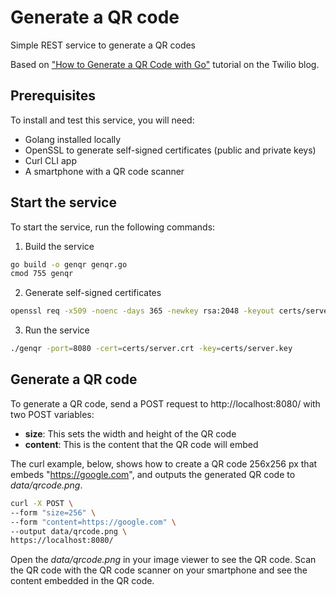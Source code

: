 # Generate a QR code

Simple REST service to generate a QR codes

Based on ["How to Generate a QR Code with Go"](https://www.twilio.com/en-us/blog/generate-qr-code-with-go) tutorial on the Twilio blog.

## Prerequisites

To install and test this service, you will need:

- Golang installed locally
- OpenSSL to generate self-signed certificates (public and private keys) 
- Curl CLI app
- A smartphone with a QR code scanner

## Start the service

To start the service, run the following commands:
1. Build the service
```bash
go build -o genqr genqr.go
cmod 755 genqr
```
2. Generate self-signed certificates
```bash
openssl req -x509 -noenc -days 365 -newkey rsa:2048 -keyout certs/server.key -out certs/server.crt
```

3. Run the service
```bash
./genqr -port=8080 -cert=certs/server.crt -key=certs/server.key

```

## Generate a QR code

To generate a QR code, send a POST request to http://localhost:8080/ with two POST variables:

- **size**: This sets the width and height of the QR code
- **content**: This is the content that the QR code will embed

The curl example, below, shows how to create a QR code 256x256 px that embeds "https://google.com", and outputs the generated QR code to _data/qrcode.png_.

```bash
curl -X POST \
--form "size=256" \
--form "content=https://google.com" \
--output data/qrcode.png \
https://localhost:8080/
```
Open the _data/qrcode.png_ in your image viewer to see the QR code.
Scan the QR code with the QR code scanner on your smartphone and see the content embedded in the QR code.
